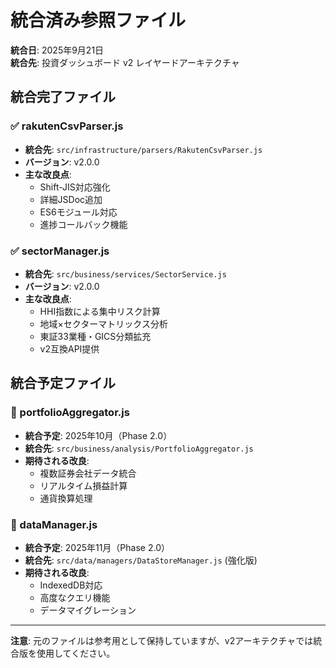# 統合済み参照ファイル

**統合日**: 2025年9月21日  
**統合先**: 投資ダッシュボード v2 レイヤードアーキテクチャ

## 統合完了ファイル

### ✅ rakutenCsvParser.js
- **統合先**: `src/infrastructure/parsers/RakutenCsvParser.js`
- **バージョン**: v2.0.0
- **主な改良点**: 
  - Shift-JIS対応強化
  - 詳細JSDoc追加
  - ES6モジュール対応
  - 進捗コールバック機能

### ✅ sectorManager.js  
- **統合先**: `src/business/services/SectorService.js`
- **バージョン**: v2.0.0
- **主な改良点**:
  - HHI指数による集中リスク計算
  - 地域×セクターマトリックス分析
  - 東証33業種・GICS分類拡充
  - v2互換API提供

## 統合予定ファイル

### 🔄 portfolioAggregator.js
- **統合予定**: 2025年10月（Phase 2.0）
- **統合先**: `src/business/analysis/PortfolioAggregator.js`
- **期待される改良**: 
  - 複数証券会社データ統合
  - リアルタイム損益計算
  - 通貨換算処理

### 🔄 dataManager.js
- **統合予定**: 2025年11月（Phase 2.0）  
- **統合先**: `src/data/managers/DataStoreManager.js` (強化版)
- **期待される改良**:
  - IndexedDB対応
  - 高度なクエリ機能
  - データマイグレーション

---

**注意**: 元のファイルは参考用として保持していますが、v2アーキテクチャでは統合版を使用してください。